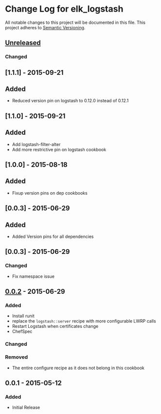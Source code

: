# Change Log for elk_logstash
All notable changes to this project will be documented in this file.
This project adheres to [Semantic Versioning](http://semver.org/).

## [Unreleased][unreleased]
### Changed

## [1.1.1] - 2015-09-21
## Added
- Reduced version pin on logstash to 0.12.0 instead of 0.12.1

## [1.1.0] - 2015-09-21
## Added
- Add logstash-filter-alter
- Add more restrictive pin on logstash cookbook


## [1.0.0] - 2015-08-18
## Added
- Fixup version pins on dep cookbooks

## [0.0.3] - 2015-06-29
## Added
- Added Version pins for all dependencies

## [0.0.3] - 2015-06-29
### Changed
- Fix namespace issue

## [0.0.2] - 2015-06-29
### Added
- Install runit
- replace the `logstash::server` recipe with more configurable LWRP calls
- Restart Logstash when certificates change
- ChefSpec

### Changed

### Removed
- The entire configure recipe as it does not belong in this cookbook

## 0.0.1 - 2015-05-12
### Added
- Initial Release

[unreleased]: https://github.com/evertrue/elk_logstash-cookbook/compare/v0.0.2...HEAD
[0.0.2]: https://github.com/evertrue/elk_logstash-cookbook/compare/v0.0.1...v0.0.2
